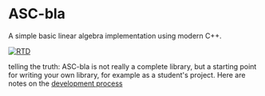 # ASC-bla
A simple basic linear algebra implementation using modern C++.

[![RTD](https://readthedocs.org/projects/esj-bla/badge/?version=latest)](https://esj-bla.readthedocs.io/en/latest/?badge=latest)


telling the truth: ASC-bla is not really a complete library,
but a starting point for writing your own library, for example as a student's project.
Here are notes on the
[development process](https://jschoeberl.github.io/IntroSC/intro.html)

